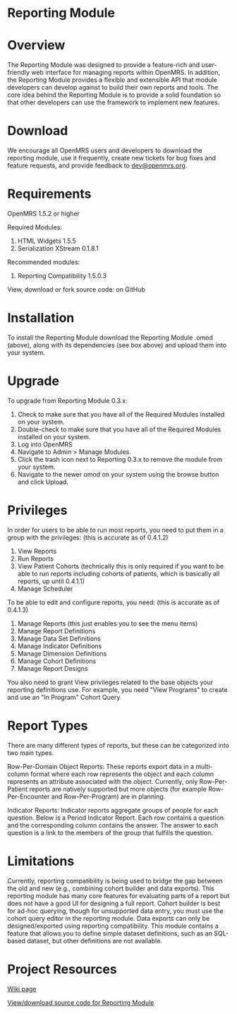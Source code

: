 Reporting Module
================

Overview
========
The Reporting Module was designed to provide a feature-rich and user-friendly web interface for managing reports within OpenMRS. In addition, the Reporting Module provides a flexible and extensible API that module developers can develop against to build their own reports and tools. The core idea behind the Reporting Module is to provide a solid foundation so that other developers can use the framework to implement new features.
   
Download
========
We encourage all OpenMRS users and developers to download the reporting module, use it frequently, create new tickets for bug fixes and feature requests, and provide feedback to dev@openmrs.org.
  
Requirements
================
OpenMRS 1.5.2 or higher

Required Modules:  
1. HTML Widgets 1.5.5  
2. Serialization XStream 0.1.8.1

Recommended modules:  
1. Reporting Compatibility 1.5.0.3

View, download or fork source code: on GitHub
  
Installation
================
  
To install the Reporting Module download the Reporting Module .omod (above), along with its dependencies (see box above) and upload them into your system.
  
Upgrade
================
  
To upgrade from Reporting Module 0.3.x:
  1. Check to make sure that you have all of the Required Modules installed on your system.
  2. Double-check to make sure that you have all of the Required Modules installed on your system.
  3. Log into OpenMRS
  4. Navigate to Admin > Manage Modules.
  5. Click the trash icon next to Reporting 0.3.x to remove the module from your system.
  6. Navigate to the newer omod on your system using the browse button and click Upload.
  
Privileges
================
  
In order for users to be able to run most reports, you need to put them in a group with the privileges:
(this is accurate as of 0.4.1.2)  
1. View Reports  
2. Run Reports  
3. View Patient Cohorts (technically this is only required if you want to be able to run reports including cohorts of patients, which is basically all reports, up until 0.4.1.1)   
4. Manage Scheduler

To be able to edit and configure reports, you need: 
(this is accurate as of 0.4.1.3)  
1. Manage Reports (this just enables you to see the menu items)  
2. Manage Report Definitions  
3. Manage Data Set Definitions  
4. Manage Indicator Definitions  
5. Manage Dimension Definitions  
6. Manage Cohort Definitions  
7. Manage Report Designs

You also need to grant View privileges related to the base objects your reporting definitions use. For example, you need "View Programs" to create and use an "In Program" Cohort Query
  
Report Types
================
  
There are many different types of reports, but these can be categorized into two main types.

Row-Per-Domain Object Reports: These reports export data in a multi-column format where each row represents the object and each column represents an attribute associated with the object. Currently, only Row-Per-Patient reports are natively supported but more objects (for example Row-Per-Encounter and Row-Per-Program) are in planning.

Indicator Reports: Indicator reports aggregate groups of people for each question. Below is a Period Indicator Report. Each row contains a question and the corresponding column contains the answer. The answer to each question is a link to the members of the group that fulfills the question.
  
Limitations
================
  
Currently, reporting compatibility is being used to bridge the gap between the old and new (e.g., combining cohort builder and data exports). This reporting module has many core features for evaluating parts of a report but does not have a good UI for designing a full report. Cohort builder is best for ad-hoc querying, though for unsupported data entry, you must use the cohort query editor in the reporting module. Data exports can only be designed/exported using reporting compatibility. This module contains a feature that allows you to define simple dataset definitions, such as an SQL-based dataset, but other definitions are not available.
  
Project Resources
================
   
[Wiki page](https://wiki.openmrs.org/display/docs/Reporting+Module)

[View/download source code for Reporting Module](https://github.com/openmrs/openmrs-module-reporting)
